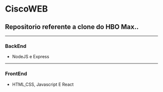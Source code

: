 # CiscoWEB

## Repositorio referente a clone do HBO Max..
------
### BackEnd 

- NodeJS e Express


------


### FrontEnd 

- HTML,CSS, Javascript E React
